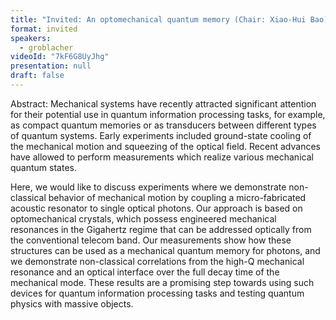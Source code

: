 ```yaml
---
title: "Invited: An optomechanical quantum memory (Chair: Xiao-Hui Bao)"
format: invited
speakers:
  - groblacher
videoId: "7kF6G8UyJhg"
presentation: null
draft: false
---
```

Abstract: Mechanical systems have recently attracted significant attention for their potential use in quantum information processing tasks, for example, as compact quantum memories or as transducers between different types of quantum systems. Early experiments included ground-state cooling of the mechanical motion and squeezing of the optical field. Recent advances have allowed to perform measurements which realize various mechanical quantum states.

Here, we would like to discuss experiments where we demonstrate non-classical behavior of mechanical motion by coupling a micro-fabricated acoustic resonator to single optical photons. Our approach is based on optomechanical crystals, which possess engineered mechanical resonances in the Gigahertz regime that can be addressed optically from the conventional telecom band. Our measurements show how these structures can be used as a mechanical quantum memory for photons, and we demonstrate non-classical correlations from the high-Q mechanical resonance and an optical interface over the full decay time of the mechanical mode. These results are a promising step towards using such devices for quantum information processing tasks and testing quantum physics with massive objects.


<!-- fields to use above: -->
<!-- videoId: "Vfl9pPh6ipI" -->
<!-- presentation: "/slides/invited-MargaridaPereira.pdf" -->
